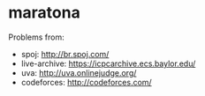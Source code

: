 maratona
========

Problems from:
- spoj: http://br.spoj.com/
- live-archive: https://icpcarchive.ecs.baylor.edu/
- uva: http://uva.onlinejudge.org/
- codeforces: http://codeforces.com/

